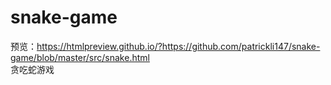 # snake-game
预览：https://htmlpreview.github.io/?https://github.com/patrickli147/snake-game/blob/master/src/snake.html  
贪吃蛇游戏
